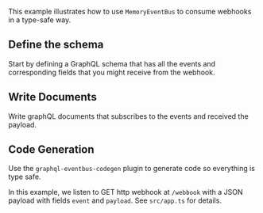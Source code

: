 This example illustrates how to use `MemoryEventBus` to consume webhooks in a type-safe way.

## Define the schema

Start by defining a GraphQL schema that has all the events and corresponding fields that you might receive from the webhook.

## Write Documents

Write graphQL documents that subscribes to the events and received the payload.

## Code Generation

Use the `graphql-eventbus-codegen` plugin to generate code so everything is type safe.

In this example, we listen to GET http webhook at `/webbook` with a JSON payload with fields `event` and `payload`. See `src/app.ts` for details.

